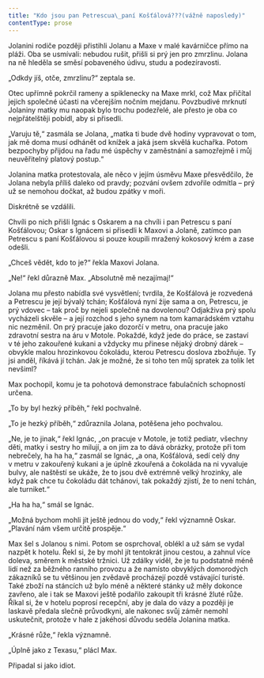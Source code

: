 ```yaml
---
title: "Kdo jsou pan Petrescua\_paní Košťálová???(vážně naposledy)"
contentType: prose
---
```


Jolanini rodiče později přistihli Jolanu a Maxe v malé kavárničce přímo na pláži. Oba se usmívali: nebudou rušit, přišli si prý jen pro zmrzlinu. Jolana na ně hleděla se směsí pobaveného údivu, studu a podezíravosti.

„Odkdy jíš, otče, zmrzlinu?“ zeptala se.

Otec upřímně pokrčil rameny a spiklenecky na Maxe mrkl, což Max přičítal jejich společné účasti na včerejším nočním mejdanu. Povzbudivé mrknutí Jolaniny matky mu naopak bylo trochu podezřelé, ale přesto je oba co nejpřátelštěji pobídl, aby si přisedli.

„Varuju tě,“ zasmála se Jolana, „matka ti bude dvě hodiny vypravovat o tom, jak mě doma musí odhánět od knížek a jaká jsem skvělá kuchařka. Potom bezpochyby přijdou na řadu mé úspěchy v zaměstnání a samozřejmě i můj neuvěřitelný platový postup.“

Jolanina matka protestovala, ale něco v jejím úsměvu Maxe přesvědčilo, že Jolana nebyla příliš daleko od pravdy; pozvání ovšem zdvořile odmítla – prý už se nemohou dočkat, až budou zpátky v moři.

Diskrétně se vzdálili.

Chvíli po nich přišli Ignác s Oskarem a na chvíli i pan Petrescu s paní Košťálovou; Oskar s Ignácem si přisedli k Maxovi a Jolaně, zatímco pan Petrescu s paní Košťálovou si pouze koupili mražený kokosový krém a zase odešli.

„Chceš vědět, kdo to je?“ řekla Maxovi Jolana.

„Ne!“ řekl důrazně Max. „Absolutně mě nezajímaj!“

Jolana mu přesto nabídla své vysvětlení; tvrdila, že Košťálová je rozvedená a Petrescu je její bývalý tchán; Košťálová nyní žije sama a on, Petrescu, je prý vdovec – tak proč by nejeli společně na dovolenou? Odjakživa prý spolu vycházeli skvěle – a její rozchod s jeho synem na tom kamarádském vztahu nic nezměnil. On prý pracuje jako dozorčí v metru, ona pracuje jako zdravotní sestra na áru v Motole. Pokaždé, když jede do práce, se zastaví v té jeho zakouřené kukani a vždycky mu přinese nějaký drobný dárek – obvykle malou hrozinkovou čokoládu, kterou Petrescu doslova zbožňuje. Ty jsi anděl, říkává jí tchán. Jak je možné, že si toho ten můj spratek za tolik let nevšiml?

Max pochopil, komu je ta pohotová demonstrace fabulačních schopností určena.

„To by byl hezký příběh,“ řekl pochvalně.

„To je hezký příběh,“ zdůraznila Jolana, potěšena jeho pochvalou.

„Ne, je to jinak,“ řekl Ignác, „on pracuje v Motole, je totiž pediatr, všechny děti, matky i sestry ho milují, a on jim za to dává obrázky, protože při tom nebrečely, ha ha ha,“ zasmál se Ignác, „a ona, Košťálová, sedí celý dny v metru v zakouřený kukani a je úplně zkouřená a čokoláda na ni vyvaluje bulvy, ale naštěstí se ukáže, že to jsou dvě extrémně velký hrozinky, ale když pak chce tu čokoládu dát tchánovi, tak pokaždý zjistí, že to není tchán, ale turniket.“

„Ha ha ha,“ smál se Ignác.

„Možná bychom mohli jít ještě jednou do vody,“ řekl významně Oskar. „Plavání nám všem určitě prospěje.“

Max šel s Jolanou s nimi. Potom se osprchoval, oblékl a už sám se vydal nazpět k hotelu. Řekl si, že by mohl jít tentokrát jinou cestou, a zahnul více doleva, směrem k městské tržnici. Už zdálky viděl, že je tu podstatně méně lidí než za běžného ranního provozu a že namísto obvyklých domorodých zákazníků se tu většinou jen zvědavě procházejí pozdě vstávající turisté. Také zboží na stáncích už bylo méně a některé stánky už měly dokonce zavřeno, ale i tak se Maxovi ještě podařilo zakoupit tři krásné žluté růže. Říkal si, že v hotelu poprosí recepční, aby je dala do vázy a později je laskavě předala slečně průvodkyni, ale nakonec svůj záměr nemohl uskutečnit, protože v hale z jakéhosi důvodu seděla Jolanina matka.

„Krásné růže,“ řekla významně.

„Úplně jako z Texasu,“ plácl Max.

Připadal si jako idiot.
